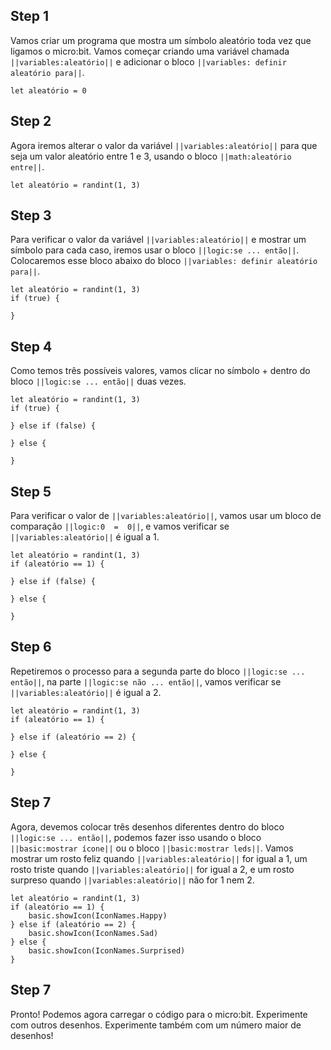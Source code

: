 

## Step 1

Vamos criar um programa que mostra um símbolo aleatório toda vez que 
ligamos o micro:bit. Vamos começar criando uma variável chamada 
``||variables:aleatório||`` e adicionar o bloco ``||variables: definir aleatório para||``. 


```blocks
let aleatório = 0
```

## Step 2

Agora iremos alterar o valor da variável ``||variables:aleatório||`` para que seja 
um valor aleatório entre 1 e 3, usando o bloco ``||math:aleatório entre||``. 

```blocks
let aleatório = randint(1, 3)
```


## Step 3
Para verificar o valor da variável ``||variables:aleatório||`` e mostrar um 
símbolo para cada caso, iremos usar o bloco  ``||logic:se ... então||``. 
Colocaremos esse bloco abaixo do bloco ``||variables: definir aleatório para||``. 

```blocks
let aleatório = randint(1, 3)
if (true) {
	
}
```

## Step 4
Como temos três possíveis valores, vamos clicar no símbolo + dentro do bloco 
``||logic:se ... então||`` duas vezes.

```blocks
let aleatório = randint(1, 3)
if (true) {
	
} else if (false) {
	
} else {
	
}

```

## Step 5
Para verificar o valor de ``||variables:aleatório||``, vamos usar um bloco 
de comparação ``||logic:0  =  0||``, e vamos verificar se ``||variables:aleatório||`` 
é igual a 1.

```blocks
let aleatório = randint(1, 3)
if (aleatório == 1) {
	
} else if (false) {
	
} else {
	
}

```

## Step 6
Repetiremos o processo para a segunda parte do bloco ``||logic:se ... então||``,
 na parte ``||logic:se não ... então||``, vamos verificar se ``||variables:aleatório||`` 
é igual a 2.   

```blocks
let aleatório = randint(1, 3)
if (aleatório == 1) {
	
} else if (aleatório == 2) {
	
} else {
	
}

```

## Step 7
Agora, devemos colocar três desenhos diferentes dentro do bloco ``||logic:se ... então||``,
 podemos fazer isso usando o bloco  ``||basic:mostrar ícone||`` ou o bloco 
  ``||basic:mostrar leds||``. Vamos mostrar um rosto feliz quando ``||variables:aleatório||`` for igual a 1, 
   um rosto triste quando ``||variables:aleatório||`` for igual a 2, e um rosto surpreso quando ``||variables:aleatório||`` não for 1 nem 2.


```blocks
let aleatório = randint(1, 3)
if (aleatório == 1) {
	basic.showIcon(IconNames.Happy)
} else if (aleatório == 2) {
	basic.showIcon(IconNames.Sad)
} else {
	basic.showIcon(IconNames.Surprised)
}

```

## Step 7
Pronto! Podemos agora carregar o código para o micro:bit. Experimente com
 outros desenhos. Experimente também com um número maior de desenhos!
